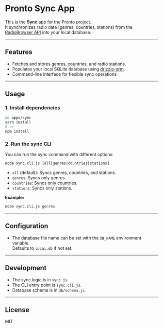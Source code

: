# Pronto Sync App

This is the **Sync** app for the Pronto project.  
It synchronizes radio data (genres, countries, stations) from the [RadioBrowser API](https://www.radio-browser.info) into your local database.

---

## Features

- Fetches and stores genres, countries, and radio stations.
- Populates your local SQLite database using [drizzle-orm](https://orm.drizzle.team/).
- Command-line interface for flexible sync operations.

---

## Usage

### 1. Install dependencies

```sh
cd apps/sync
yarn install
# or
npm install
```

### 2. Run the sync CLI

You can run the sync command with different options:

```sh
node sync.cli.js [all|genres|countries|stations]
```

- `all` (default): Syncs genres, countries, and stations.
- `genres`: Syncs only genres.
- `countries`: Syncs only countries.
- `stations`: Syncs only stations.

**Example:**

```sh
node sync.cli.js genres
```

---

## Configuration

- The database file name can be set with the `DB_NAME` environment variable.  
  Defaults to `local.db` if not set.

---

## Development

- The sync logic is in `sync.js`.
- The CLI entry point is `sync.cli.js`.
- Database schema is in `db/schema.js`.

---

## License

MIT
